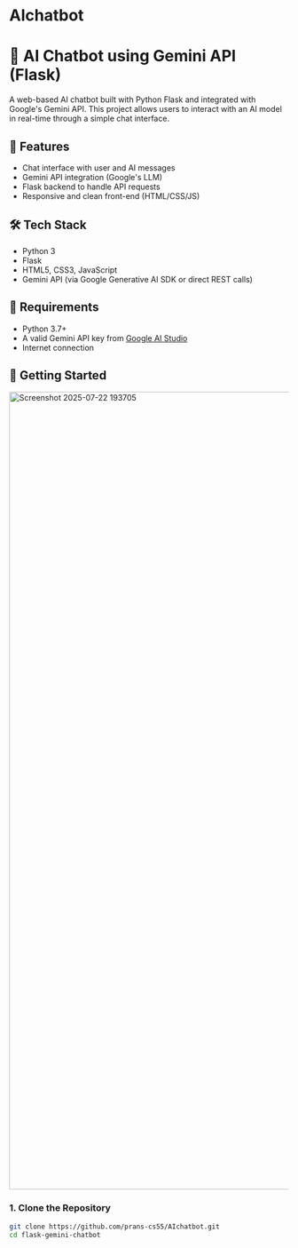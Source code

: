 # AIchatbot
# 🤖 AI Chatbot using Gemini API (Flask)

A web-based AI chatbot built with Python Flask and integrated with Google's Gemini API. This project allows users to interact with an AI model in real-time through a simple chat interface.

## 📌 Features
- Chat interface with user and AI messages
- Gemini API integration (Google's LLM)
- Flask backend to handle API requests
- Responsive and clean front-end (HTML/CSS/JS)

## 🛠️ Tech Stack
- Python 3
- Flask
- HTML5, CSS3, JavaScript
- Gemini API (via Google Generative AI SDK or direct REST calls)

## 🔑 Requirements
- Python 3.7+
- A valid Gemini API key from [Google AI Studio](https://makersuite.google.com/)
- Internet connection

## 🚀 Getting Started
<img width="2819" height="1437" alt="Screenshot 2025-07-22 193705" src="https://github.com/user-attachments/assets/8193f0c4-d146-4f5f-9edb-ca0269caf654" />

### 1. Clone the Repository
```bash
git clone https://github.com/prans-cs55/AIchatbot.git
cd flask-gemini-chatbot
